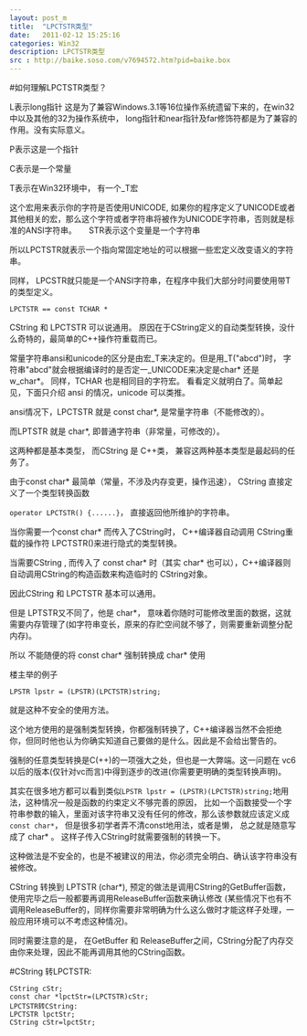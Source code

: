 ```yaml
---
layout: post_m
title:  "LPCTSTR类型"
date:   2011-02-12 15:25:16
categories: Win32
description: LPCTSTR类型
src : http://baike.soso.com/v7694572.htm?pid=baike.box
---
```


#如何理解LPCTSTR类型？ 

L表示long指针 这是为了兼容Windows.3.1等16位操作系统遗留下来的，在win32中以及其他的32为操作系统中， long指针和near指针及far修饰符都是为了兼容的作用。没有实际意义。

P表示这是一个指针

C表示是一个常量

T表示在Win32环境中， 有一个_T宏

这个宏用来表示你的字符是否使用UNICODE, 如果你的程序定义了UNICODE或者其他相关的宏，那么这个字符或者字符串将被作为UNICODE字符串，否则就是标准的ANSI字符串。
　
STR表示这个变量是一个字符串

所以LPCTSTR就表示一个指向常固定地址的可以根据一些宏定义改变语义的字符串。

同样， LPCSTR就只能是一个ANSI字符串，在程序中我们大部分时间要使用带T的类型定义。

	LPCTSTR == const TCHAR *

CString 和 LPCTSTR 可以说通用。 原因在于CString定义的自动类型转换，没什么奇特的，最简单的C++操作符重载而已。

常量字符串ansi和unicode的区分是由宏_T来决定的。但是用_T("abcd")时， 字符串"abcd"就会根据编译时的是否定一_UNICODE来决定是char* 还是 w_char*。 同样，TCHAR 也是相同目的字符宏。 看看定义就明白了。简单起见，下面只介绍 ansi 的情况，unicode 可以类推。 

ansi情况下，LPCTSTR 就是 const char*, 是常量字符串（不能修改的）。

而LPTSTR 就是 char*, 即普通字符串（非常量，可修改的）。 

这两种都是基本类型， 而CString 是 C++类， 兼容这两种基本类型是最起码的任务了。 

由于const char* 最简单（常量，不涉及内存变更，操作迅速）， CString 直接定义了一个类型转换函数 

`operator LPCTSTR() {......}`， 直接返回他所维护的字符串。

当你需要一个const char* 而传入了CString时， C++编译器自动调用 CString重载的操作符 LPCTSTR()来进行隐式的类型转换。

当需要CString , 而传入了 const char* 时（其实 char* 也可以），C++编译器则自动调用CString的构造函数来构造临时的 CString对象。

因此CString 和 LPCTSTR 基本可以通用。 

但是 LPTSTR又不同了，他是 char*， 意味着你随时可能修改里面的数据，这就需要内存管理了(如字符串变长，原来的存贮空间就不够了，则需要重新调整分配内存)。 

所以 不能随便的将 const char* 强制转换成 char* 使用

楼主举的例子 

    LPSTR lpstr = (LPSTR)(LPCTSTR)string; 
    
就是这种不安全的使用方法。 

这个地方使用的是强制类型转换，你都强制转换了，C++编译器当然不会拒绝你，但同时他也认为你确实知道自己要做的是什么。因此是不会给出警告的。

强制的任意类型转换是C(++)的一项强大之处，但也是一大弊端。这一问题在 vc6 以后的版本(仅针对vc而言)中得到逐步的改进(你需要更明确的类型转换声明)。

其实在很多地方都可以看到类似`LPSTR lpstr = (LPSTR)(LPCTSTR)string;`地用法，这种情况一般是函数的约束定义不够完善的原因， 比如一个函数接受一个字符串参数的输入，里面对该字符串又没有任何的修改，那么该参数就应该定义成 `const char*`， 但是很多初学者弄不清const地用法，或者是懒， 总之就是随意写成了 char* 。 这样子传入CString时就需要强制的转换一下。

这种做法是不安全的，也是不被建议的用法，你必须完全明白、确认该字符串没有被修改。

CString 转换到 LPTSTR (char*), 预定的做法是调用CString的GetBuffer函数，使用完毕之后一般都要再调用ReleaseBuffer函数来确认修改 (某些情况下也有不调用ReleaseBuffer的，同样你需要非常明确为什么这么做时才能这样子处理，一般应用环境可以不考虑这种情况)。 

同时需要注意的是， 在GetBuffer 和 ReleaseBuffer之间，CString分配了内存交由你来处理，因此不能再调用其他的CString函数。

#CString 转LPCTSTR:
    
    CString cStr;
    const char *lpctStr=(LPCTSTR)cStr;
    LPCTSTR转CString:
    LPCTSTR lpctStr;
    CString cStr=lpctStr;